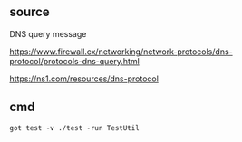 ## source

DNS query message

https://www.firewall.cx/networking/network-protocols/dns-protocol/protocols-dns-query.html

https://ns1.com/resources/dns-protocol

## cmd

```
got test -v ./test -run TestUtil
```
